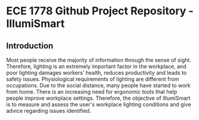 # ECE 1778 Github Project Repository - IllumiSmart
## Introduction
Most people receive the majority of information through the sense of sight. Therefore,
lighting is an extremely important factor in the workplace, and poor lighting damages
workers’ health, reduces productivity and leads to safety issues. Physiological requirements
of lighting are different from occupations. Due to the social distance, many people have
started to work from home. There is an increasing need for ergonomic tools that help people
improve workplace settings. Therefore, the objective of IllumiSmart is to measure and assess
the user's workplace lighting conditions and give advice regarding issues identified.
